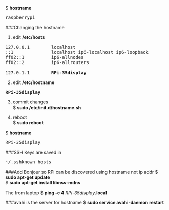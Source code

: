 $ <b>hostname</b>
<pre>
raspberrypi
</pre>


###Changing the hostname

1) edit <b>/etc/hosts</b>
<pre>
127.0.0.1	     localhost
::1		         localhost ip6-localhost ip6-loopback
ff02::1		     ip6-allnodes
ff02::2		     ip6-allrouters

127.0.1.1	     <b>RPi-35display</b>
</pre>

2) edit <b>/etc/hostname</b>
<pre>
<b>RPi-35display</b>
</pre>

3) commit changes  
$ <b>sudo /etc/init.d/hostname.sh</b>  

4) reboot  
$ <b>sudo reboot</b>

$ <b>hostname</b>
<pre>
RPi-35display
</pre>

###SSH Keys are saved in
<pre>
~/.sshknown_hosts
</pre>

###Add Bonjour so RPi can be discovered using hostname not ip addr
$ <b>sudo apt-get update</b>  
$ <b>sudo apt-get install libnss-mdns</b>  

The from laptop
$ <b>ping -c 4</b> <em>RPi-35display</em><b>.local</b>

###avahi is the server for hostname
$ <b>sudo service avahi-daemon restart</b>
